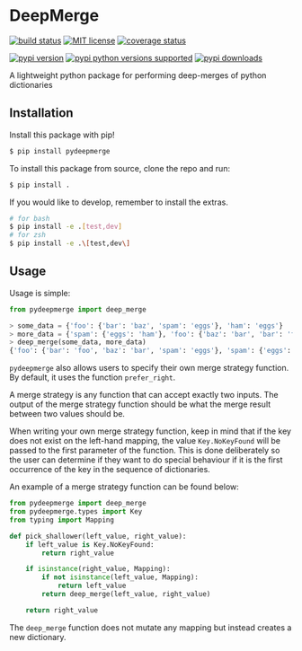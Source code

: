 # DeepMerge

[![build status](https://img.shields.io/github/workflow/status/taliamax/pydeepmerge/build)](https://github.com/taliamax/pydeepmerge/actions) [![MIT license](https://img.shields.io/pypi/l/pydeepmerge)](https://github.com/taliamax/pydeepmerge/blob/master/LICENSE) [![coverage status](https://img.shields.io/coveralls/github/taliamax/pydeepmerge)](https://coveralls.io/github/taliamax/pydeepmerge)

[![pypi version](https://img.shields.io/pypi/v/pydeepmerge)](https://pypi.org/project/pydeepmerge/) [![pypi python versions supported](https://img.shields.io/pypi/pyversions/pydeepmerge)](https://pypi.org/project/pydeepmerge/) [![pypi downloads](https://img.shields.io/pypi/dm/pydeepmerge)](https://pypi.org/project/pydeepmerge/)

A lightweight python package for performing deep-merges of python dictionaries

## Installation

Install this package with pip!

```bash
$ pip install pydeepmerge
```

To install this package from source, clone the repo and run:

```bash
$ pip install .
```

If you would like to develop, remember to install the extras.

```bash
# for bash
$ pip install -e .[test,dev]
# for zsh
$ pip install -e .\[test,dev\]
```

## Usage

Usage is simple:

```python
from pydeepmerge import deep_merge

> some_data = {'foo': {'bar': 'baz', 'spam': 'eggs'}, 'ham': 'eggs'}
> more_data = {'spam': {'eggs': 'ham'}, 'foo': {'baz': 'bar', 'bar': 'foo'}}
> deep_merge(some_data, more_data)
{'foo': {'bar': 'foo', 'baz': 'bar', 'spam': 'eggs'}, 'spam': {'eggs': 'ham'}, 'ham': 'eggs'}
```

`pydeepmerge` also allows users to specify their own merge strategy function. By default, it uses the function `prefer_right`.

A merge strategy is any function that can accept exactly two inputs. The output of the merge strategy function should be what the merge result between two values should be.

When writing your own merge strategy function, keep in mind that if the key does not exist on the left-hand mapping, the value `Key.NoKeyFound` will be passed to the first parameter of the function. This is done deliberately so the user can determine if they want to do special behaviour if it is the first occurrence of the key in the sequence of dictionaries.

An example of a merge strategy function can be found below:

```python
from pydeepmerge import deep_merge
from pydeepmerge.types import Key
from typing import Mapping

def pick_shallower(left_value, right_value):
    if left_value is Key.NoKeyFound:
        return right_value

    if isinstance(right_value, Mapping):
        if not isinstance(left_value, Mapping):
            return left_value
        return deep_merge(left_value, right_value)

    return right_value
```

The `deep_merge` function does not mutate any mapping but instead creates a new dictionary.
